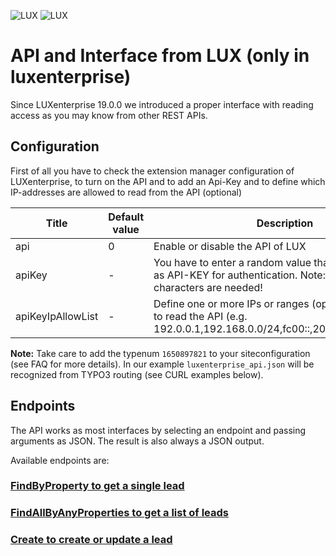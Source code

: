 ![LUX](../../Images/logo_claim.svg#gh-light-mode-only "LUX")
![LUX](../../Images/logo_claim_white.svg#gh-dark-mode-only "LUX")

# API and Interface from LUX (only in luxenterprise)

Since LUXenterprise 19.0.0 we introduced a proper interface with reading access as you may know from other REST APIs.

## Configuration

First of all you have to check the extension manager configuration of LUXenterprise, to turn on the API and to add
an Api-Key and to define which IP-addresses are allowed to read from the API (optional)

| Title             | Default value | Description                                                                                                                        |
|-------------------|---------------|------------------------------------------------------------------------------------------------------------------------------------|
| api               | 0             | Enable or disable the API of LUX                                                                                                   |
| apiKey            | -             | You have to enter a random value that will be used then as API-KEY for authentication. Note: Minimum 128 characters are needed!    |
| apiKeyIpAllowList | -             | Define one or more IPs or ranges (optional) for allowing to read the API (e.g. 192.0.0.1,192.168.0.0/24,fc00::,2001:db8::567:89ab) |

**Note:** Take care to add the typenum `1650897821` to your siteconfiguration (see FAQ for more details). In our example `luxenterprise_api.json` will be recognized from TYPO3 routing (see CURL examples below).

## Endpoints

The API works as most interfaces by selecting an endpoint and passing arguments as JSON. The result is also always a
JSON output.

Available endpoints are:

### [FindByProperty to get a single lead](FindByProperty.md)
### [FindAllByAnyProperties to get a list of leads](FindAllByAnyProperties.md)
### [Create to create or update a lead](Create.md)
